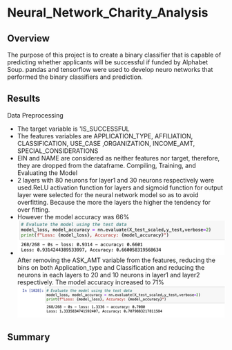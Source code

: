 # Neural_Network_Charity_Analysis
## Overview
The purpose of this project is to create a binary classifier that is capable of predicting whether applicants will be successful if funded by Alphabet Soup.
pandas and tensorflow were used to develop neuro networks that performed the binary classifiers and prediction.
## Results
Data Preprocessing
- The target variable is 'IS_SUCCESSFUL
- The features variables are APPLICATION_TYPE, AFFILIATION, CLASSIFICATION, USE_CASE ,ORGANIZATION, INCOME_AMT, SPECIAL_CONSIDERATIONS  
- EIN and NAME are considered as neither features nor target, therefore, they are dropped from the dataframe.
Compiling, Training, and Evaluating the Model
- 2 layers with 80 neurons for layer1 and 30 neurons respectively were used.ReLU activation function for layers and sigmoid function for output layer were selected for the neural network model so as to avoid overfitting. Because the more the layers the higher the tendency for over fitting.
- However the model accuracy was 66%
- ![neural_1.pn](neural_1.png)
After removing the ASK_AMT variable from the features,  reducing the bins on both Application_type and Classification and reducing the neurons in each layers to 20 and 10 neurons in layer1 and layer2 respectively. The model accuracy increased to 71%
![neural_2.png](neural_2.png)

## Summary
